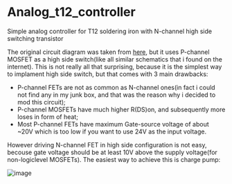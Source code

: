 # Analog_t12_controller
Simple analog controller for T12 soldering iron with N-channel high side switching transistor 

The original circuit diagram was taken from [here](https://ludens.cl/Electron/T12tempcont/T12tempcont.html), but it uses P-channel MOSFET as a high side switch(like all similar schematics that i found on the internet). This is not really all that surprising, because it is the simplest way to implament high side switch, but that comes with 3 main drawbacks:
- P-channel FETs are not as common as N-channel ones(in fact i could not find any in my junk box, and that was the reason why i decided to mod this circuit);
- P-channel MOSFETs have much higher R(DS)on, and subsequently more loses in form of heat;
- Most P-channel FETs have maximum Gate-source voltage of about ~20V which is too low if you want to use 24V as the input voltage.

However driving N-channel FET in high side configuration is not easy, becouse gate voltage should be at least 10V above the supply voltage(for non-logiclevel MOSFETs). The easiest way to achieve this is charge pump:

![image](https://github.com/user-attachments/assets/df96acc4-cdfe-47f4-bc5b-18e2c244fb46)
